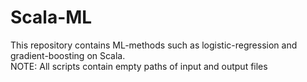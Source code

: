# Scala-ML

This repository contains ML-methods such as logistic-regression and gradient-boosting on Scala.<br/>
NOTE: All scripts contain empty paths of input and output files
